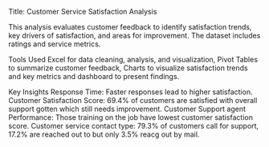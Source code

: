 Title: Customer Service Satisfaction Analysis

This analysis evaluates customer feedback to identify satisfaction trends, key drivers of satisfaction, and areas for improvement. The dataset includes ratings and service metrics.

Tools Used
Excel for data cleaning, analysis, and visualization, Pivot Tables to summarize customer feedback, Charts to visualize satisfaction trends and key metrics and dashboard to present findings.

Key Insights
Response Time: Faster responses lead to higher satisfaction.
Customer Satisfaction Score: 69.4% of customers are satisfied with overall support gotten which still needs improvement.
Customer Support agent Performance: Those training on the job have lowest customer satisfaction score.
Customer service contact type: 79.3% of customers call for support, 17.2% are reached out to but only 3.5% reacg out by mail.

